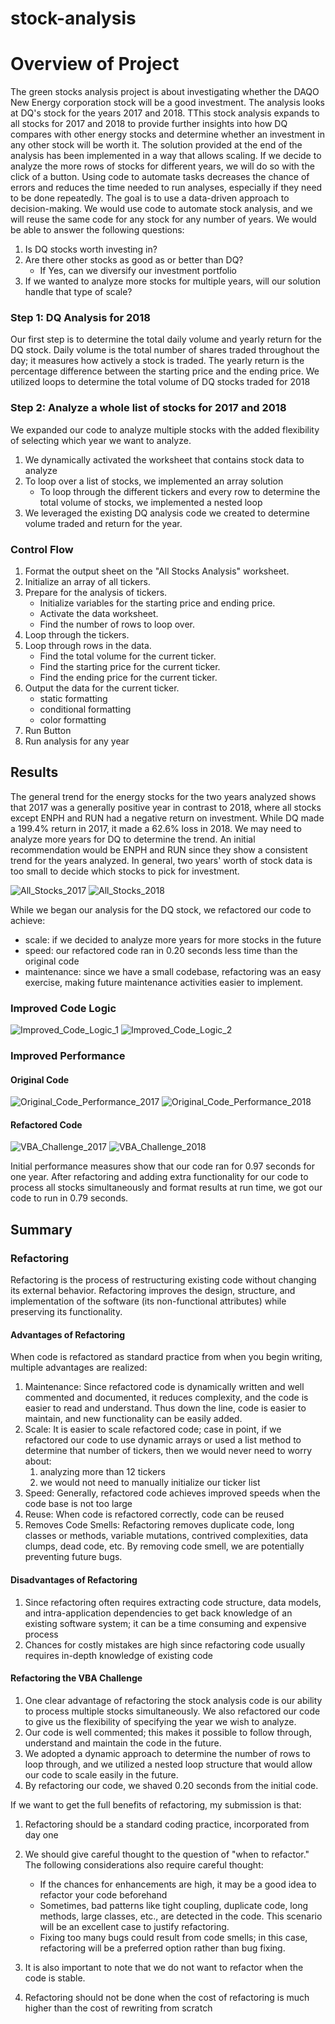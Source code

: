 # stock-analysis
# Overview of Project
The green stocks analysis project is about investigating whether the DAQO New Energy corporation stock will be a good investment. The analysis looks at DQ's stock for the years 2017 and 2018. TThis stock analysis expands to all stocks for 2017 and 2018 to provide further insights into how DQ compares with other energy stocks and determine whether an investment in any other stock will be worth it. The solution provided at the end of the analysis has been implemented in a way that allows scaling. If we decide to analyze the more rows of stocks for different years, we will do so with the click of a button. Using code to automate tasks decreases the chance of errors and reduces the time needed to run analyses, especially if they need to be done repeatedly. The goal is to use a data-driven approach to decision-making. We would use code to automate stock analysis, and we will reuse the same code for any stock for any number of years. We would be able to answer the following questions:

1. Is DQ stocks worth investing in?
2. Are there other stocks as good as or better than DQ?
   - If Yes, can we diversify our investment portfolio
4. If we wanted to analyze more stocks for multiple years, will our solution handle that type of scale?

### Step 1: DQ Analysis for 2018
Our first step is to determine the total daily volume and yearly return for the DQ stock. Daily volume is the total number of shares traded throughout the day; it measures how actively a stock is traded. The yearly return is the percentage difference between the starting price and the ending price.
We utilized loops to determine the total volume of DQ stocks traded for 2018

### Step 2: Analyze a whole list of stocks for 2017 and 2018
We expanded our code to analyze multiple stocks with the added flexibility of selecting which year we want to analyze.
1. We dynamically activated the worksheet that contains stock data to analyze
2. To loop over a list of stocks, we implemented an array solution 
   - To loop through the different tickers and every row to determine the total volume of stocks, we implemented a nested loop 
4. We leveraged the existing DQ analysis code we created to determine volume traded and return for the year.

### Control Flow
1. Format the output sheet on the "All Stocks Analysis" worksheet.
2. Initialize an array of all tickers.
3. Prepare for the analysis of tickers.
   * Initialize variables for the starting price and ending price.
   * Activate the data worksheet.
   * Find the number of rows to loop over.
4. Loop through the tickers.
5. Loop through rows in the data.
   * Find the total volume for the current ticker.
   * Find the starting price for the current ticker.
   * Find the ending price for the current ticker.
6. Output the data for the current ticker.
   * static formatting
   * conditional formatting
   * color formatting
7. Run Button
8. Run analysis for any year

## Results
The general trend for the energy stocks for the two years analyzed shows that 2017 was a generally positive year in contrast to 2018, where all stocks except ENPH and RUN had a negative return on investment.
While DQ made a 199.4% return in 2017, it made a 62.6% loss in 2018. We may need to analyze more years for DQ to determine the trend.
An initial recommendation would be ENPH and RUN since they show a consistent trend for the years analyzed.
In general, two years' worth of stock data is too small to decide which stocks to pick for investment.

![All_Stocks_2017](https://user-images.githubusercontent.com/67847583/117246846-edef9080-ae02-11eb-8419-c34178f14cca.png)
![All_Stocks_2018](https://user-images.githubusercontent.com/67847583/117246860-f1831780-ae02-11eb-913c-5a328d4d34b8.png)

While we began our analysis for the DQ stock, we refactored our code to achieve:
  * scale: if we decided to analyze more years for more stocks in the future
  * speed: our refactored code ran in 0.20 seconds less time than the original code
  * maintenance: since we have a small codebase, refactoring was an easy exercise, making future maintenance activities easier to implement.
  
### Improved Code Logic
![Improved_Code_Logic_1](https://user-images.githubusercontent.com/67847583/117247736-73277500-ae04-11eb-9b9e-7a96cf14a0f6.png)
![Improved_Code_Logic_2](https://user-images.githubusercontent.com/67847583/117247747-77ec2900-ae04-11eb-8424-f6e7db3a3d69.png)

### Improved Performance
#### Original Code
![Original_Code_Performance_2017](https://user-images.githubusercontent.com/67847583/117377255-766c4080-ae98-11eb-8f42-2b22fb79d6e8.png)
![Original_Code_Performance_2018](https://user-images.githubusercontent.com/67847583/117377259-79ffc780-ae98-11eb-9729-e334a6a8d442.png)

#### Refactored Code
![VBA_Challenge_2017](https://user-images.githubusercontent.com/67847583/117247811-905c4380-ae04-11eb-92b8-4e555a7e8585.png)
![VBA_Challenge_2018](https://user-images.githubusercontent.com/67847583/117247816-92be9d80-ae04-11eb-81ff-f2ed4ffe2551.png)

Initial performance measures show that our code ran for 0.97 seconds for one year. After refactoring and adding extra functionality for our code to process all stocks simultaneously and format results at run time, we got our code to run in 0.79 seconds.

## Summary

### Refactoring

Refactoring is the process of restructuring existing code without changing its external behavior. Refactoring improves the design, structure, and implementation of the software (its non-functional attributes) while preserving its functionality. 

#### Advantages of Refactoring
When code is refactored as standard practice from when you begin writing, multiple advantages are realized:
1. Maintenance: Since refactored code is dynamically written and well commented and documented, it reduces complexity, and the code is easier to read and understand. Thus down the line, code is easier to maintain, and new functionality can be easily added. 
2. Scale: It is easier to scale refactored code; case in point, if we refactored our code to use dynamic arrays or used a list method to determine that number of tickers, then we would never need to worry about:
   1. analyzing more than 12 tickers
   2. we would not need to manually initialize our ticker list
3. Speed: Generally, refactored code achieves improved speeds when the code base is not too large
4. Reuse: When code is refactored correctly, code can be reused
5. Removes Code Smells: Refactoring removes duplicate code, long classes or methods, variable mutations, contrived complexities, data clumps, dead code, etc. By removing code smell, we are potentially preventing future bugs.
#### Disadvantages of Refactoring
1. Since refactoring often requires extracting code structure, data models, and intra-application dependencies to get back knowledge of an existing software system; it can be a time consuming and expensive process
2. Chances for costly mistakes are high since refactoring code usually requires in-depth knowledge of existing code

#### Refactoring the VBA Challenge
1. One clear advantage of refactoring the stock analysis code is our ability to process multiple stocks simultaneously. We also refactored our code to give us the flexibility of specifying the year we wish to analyze.
2. Our code is well commented; this makes it possible to follow through, understand and maintain the code in the future.
3. We adopted a dynamic approach to determine the number of rows to loop through, and we utilized a nested loop structure that would allow our code to scale easily in the future.
4. By refactoring our code, we shaved 0.20 seconds from the initial code.

If we want to get the full benefits of refactoring, my submission is that:
1. Refactoring should be a standard coding practice, incorporated from day one
2. We should give careful thought to the question of "when to refactor." The following considerations also require careful thought:
   - If the chances for enhancements are high, it may be a good idea to refactor your code beforehand
   - Sometimes, bad patterns like tight coupling, duplicate code, long methods, large classes, etc., are detected in the code. This scenario will be an excellent case to justify refactoring.
   - Fixing too many bugs could result from code smells; in this case, refactoring will be a preferred option rather than bug fixing.

3. It is also important to note that we do not want to refactor when the code is stable.
4. Refactoring should not be done when the cost of refactoring is much higher than the cost of rewriting from scratch  
